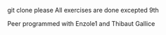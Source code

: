 git clone please
All exercises are done excepted 9th

Peer programmed with Enzole1 and Thibaut Gallice